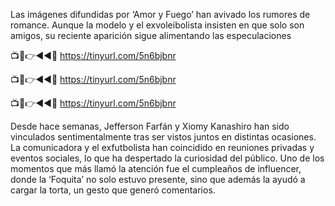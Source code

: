 Las imágenes difundidas por ‘Amor y Fuego’ han avivado los rumores de romance. Aunque la modelo y el exvoleibolista insisten en que solo son amigos, su reciente aparición sigue alimentando las especulaciones

📺📱👉◄◄🔴  https://tinyurl.com/5n6bjbnr

📺📱👉◄◄🔴  https://tinyurl.com/5n6bjbnr

📺📱👉◄◄🔴  https://tinyurl.com/5n6bjbnr

Desde hace semanas, Jefferson Farfán y Xiomy Kanashiro han sido vinculados sentimentalmente tras ser vistos juntos en distintas ocasiones. La comunicadora y el exfutbolista han coincidido en reuniones privadas y eventos sociales, lo que ha despertado la curiosidad del público. Uno de los momentos que más llamó la atención fue el cumpleaños de influencer, donde la ‘Foquita’ no solo estuvo presente, sino que además la ayudó a cargar la torta, un gesto que generó comentarios.
